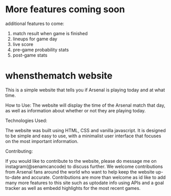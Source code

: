 
# More features coming soon

additional features to come: 
1. match result when game is finished 
2. lineups for game day
3. live score 
4. pre-game probability stats 
5. post-game stats 


# whensthematch website 

This is a simple website that tells you if Arsenal is playing today and at what time. 

How to Use:
The website will display the time of the Arsenal match that day, as well as information about whether or not they are playing today.

Technologies Used: 

The website was built using HTML, CSS and vanilla javascript. It is designed to be simple and easy to use, with a minimalist user interface that focuses on the most important information.

Contributing: 

If you would like to contribute to the website, please do message me on instagram(@senamcancode) to discuss further. We welcome contributions from Arsenal fans around the world who want to help keep the website up-to-date and accurate. Contributions are more than welcome as id like to add many more features to this site such as uptodate info using APIs and a goal tracker as well as embedd highlights for the most recent games. 



<!-- >>>>>>> 5c518d5b60585ec3ff4667bc75ed69fb45331e92 -->
